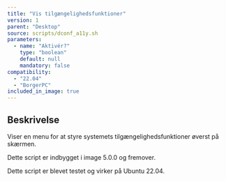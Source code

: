 ```yaml
---
title: "Vis tilgængelighedsfunktioner"
version: 1
parent: "Desktop"
source: scripts/dconf_a11y.sh
parameters:
  - name: "Aktivér?"
    type: "boolean"
    default: null
    mandatory: false
compatibility:  
  - "22.04"
  - "BorgerPC"
included_in_image: true
---
```


## Beskrivelse
Viser en menu for at styre systemets tilgængelighedsfunktioner øverst på skærmen.

Dette script er indbygget i image 5.0.0 og fremover.

Dette script er blevet testet og virker på Ubuntu 22.04.
